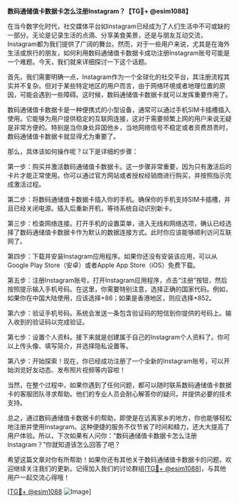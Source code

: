 **数码通储值卡数据卡怎么注册Instagram？【TG💪+ @esim1088】**

在当今数字化时代，社交媒体平台如Instagram已经成为了人们生活中不可或缺的一部分。无论是记录生活的点滴、分享美食美景，还是与朋友互动交流，Instagram都为我们提供了广阔的舞台。然而，对于一些用户来说，尤其是在海外生活或旅行的朋友，如何利用数码通储值卡数据卡成功注册Instagram账号可能是一个难题。今天，我们就来详细探讨一下这个话题。

首先，我们需要明确一点，Instagram作为一个全球化的社交平台，其注册流程其实并不复杂。但对于某些特定地区的用户而言，由于网络环境或者地理位置的原因，可能会遇到一些障碍。这时候，数码通储值卡数据卡就可以发挥重要作用了。

数码通储值卡数据卡是一种便携式的小型设备，通常可以通过手机SIM卡插槽插入使用。它能够为用户提供稳定的互联网连接，这对于需要频繁上网的用户来说无疑是非常方便的。特别是当你身处异国他乡，当地网络信号不稳定或者资费昂贵时，数码通储值卡数据卡就显得尤为重要了。

那么，具体该如何操作呢？以下是详细的步骤：

第一步：购买并激活数码通储值卡数据卡。这一步骤非常重要，因为只有激活后的卡片才能正常使用。你可以通过官方网站或者授权经销商进行购买，并按照指示完成激活过程。

第二步：将数码通储值卡数据卡插入你的手机。确保你的手机支持SIM卡插槽，并且已经关闭电源。插入后重新开机，等待系统自动识别新卡。

第三步：检查网络连接。打开手机的设置菜单，进入无线和网络选项，确认已经选择了数码通储值卡数据卡作为默认的数据连接方式。此时你应该能够顺利访问互联网了。

第四步：下载并安装Instagram应用程序。如果你还没有安装该应用，可以从Google Play Store（安卓）或者Apple App Store（iOS）免费下载。

第五步：注册Instagram账号。打开Instagram应用程序，点击“注册”按钮，然后按照提示输入手机号码。在这里，你需要特别注意，选择正确的国家代码。例如，如果你在中国大陆使用，应该选择+86；如果是香港地区，则应选择+852。

第六步：验证手机号码。系统会发送一条包含验证码的短信到你提供的号码上。输入收到的验证码以完成验证。

第七步：设置个人资料。接下来就是创建属于自己的Instagram个人资料了。你可以上传头像、填写简介，并选择隐私设置等。

第八步：开始探索！现在，你已经成功注册了一个全新的Instagram账号，可以开始浏览好友动态、发布照片视频等内容啦！

当然，在整个过程中，如果你遇到了任何问题，都可以随时联系数码通储值卡数据卡的客服团队寻求帮助。他们的专业人员会耐心解答你的疑问，并提供必要的技术支持。

总之，通过数码通储值卡数据卡的帮助，即使是在远离家乡的地方，你也能够轻松地注册并使用Instagram。这种便捷的服务不仅节省了时间和精力，还大大提高了用户体验。所以，下次如果有人问你：“数码通储值卡数据卡怎么注册Instagram？”你就知道该怎么回答了吧？

希望这篇文章对你有所帮助！如果你还有其他关于数码通储值卡数据卡的问题，欢迎继续关注我们的更新。记得加入我们的讨论群组[[TG💪+ @esim1088](https://t.me/s/esim1088)]，与其他用户一起交流心得哦！

[[TG💪+ @esim1088](https://t.me/s/esim1088) ![Image](https://i.postimg.cc/4NQfJmqS/Snipaste-2025-05-13-00-14-12.png)]
